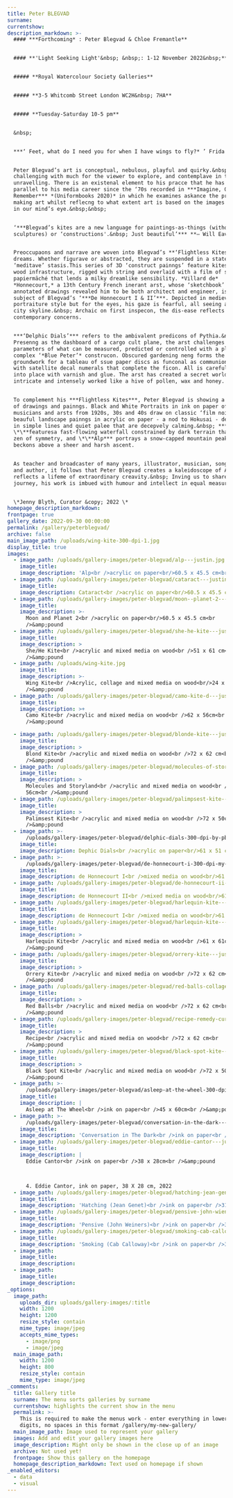 ```yaml
---
title: Peter BLEGVAD
surname:
currentshow:
description_markdown: >-
  #### ***Forthcoming* : Peter Blegvad & Chloe Fremantle**


  #### **'Light Seeking Light'&nbsp; &nbsp;: 1-12 November 2022&nbsp;**


  ##### **Royal Watercolour Society Galleries**


  ##### **3-5 Whitcomb Street London WC2H&nbsp; 7HA**


  ##### **​​​​Tuesday-Saturday 10-5 pm**


  &nbsp;


  ***‘ Feet, what do I need you for when I have wings to fly?* ’ Frida Kahlo**


  Peter Blegvad’s art is conceptual, nebulous, playful and quirky.&nbsp; It is
  challenging with much for the viewer to explore, and contemplave in the
  unravelling. There is an existenal element to his pracce that he has developed
  parallel to his media career since the ‘70s recorded in ***Imagine, Observe,
  Remember*** *(Uniformbooks 2020)* in which he examines askance the process of
  making art whilst reflecng to what extent art is based on the images retained
  in our mind’s eye.&nbsp;&nbsp;


  ‘***Blegvad’s kites are a new language for paintings-as-things (without being
  sculptures) or ‘constructions'.&nbsp; Just beautiful’*** **— Will Eaves**


  Preoccupaons and narrave are woven into Blegvad’s **‘Flightless Kites’** like
  dreams. Whether figurave or abstracted, they are suspended in a state of
  ‘meditave’ stasis.This series of 3D ‘construct painngs’ feature kites with
  wood infrastructure, rigged with string and overlaid with a film of ssue
  papiermȃché that lends a milky dreamlike sensibility. *Villard de*
  *Honnecourt,* a 13th Century French inerant arst, whose ‘sketchbook’ of
  annotated drawings revealed him to be both architect and engineer, is the
  subject of Blegvad’s ‘***De Honnecourt I & II’***. Depicted in medieval
  portraiture style but for the eyes, his gaze is fearful, all seeing above the
  city skyline.&nbsp; Archaic on first inspecon, the dis-ease reflects
  contemporary concerns.


  ***‘Delphic Dials’*** refers to the ambivalent predicons of Pythia.&nbsp;
  Presenng as the dashboard of a cargo cult plane, the arst challenges the
  parameters of what can be measured, predicted or controlled with a playfully
  complex ‘*Blue Peter’* construcon. Obscured gardening neng forms the
  groundwork for a tableau of ssue paper discs as funconal as communion wafers
  with satellite decal numerals that complete the ficon. All is carefully locked
  into place with varnish and glue. The arst has created a secret world,
  intricate and intensely worked like a hive of pollen, wax and honey.


  To complement his ***Flightless Kites***, Peter Blegvad is showing a porolio
  of drawings and painngs. Black and White Portraits in ink on paper of actors,
  musicians and arsts from 1920s, 30s and 40s draw on classic ‘film noir’ with
  beauful landscape painngs in acrylic on paper - a nod to Hokusai - delineated
  in simple lines and quiet palee that are decepvely calming.&nbsp; ***Cataract
  \*\**featuresa fast-flowing waterfall constrained by dark terrain that has the
  zen of symmetry, and \*\**Alp*** portrays a snow-capped mountain peak that
  beckons above a sheer and harsh ascent.


  As teacher and broadcaster of many years, illustrator, musician, songwriter,
  and author, it follows that Peter Blegvad creates a kaleidoscope of Art that
  reflects a lifeme of extraordinary creavity.&nbsp; Inving us to share his
  journey, his work is imbued with humour and intellect in equal measure.&nbsp;


  \*Jenny Blyth, Curator &copy; 2022 \*
homepage_description_markdown:
frontpage: true
gallery_date: 2022-09-30 00:00:00
permalink: /gallery/peterblegvad/
archive: false
main_image_path: /uploads/wing-kite-300-dpi-1.jpg
display_title: true
images:
  - image_path: /uploads/gallery-images/peter-blegvad/alp---justin.jpg
    image_title:
    image_description: 'Alp<br />acrylic on paper<br/>60.5 x 45.5 cm<br />&amp;pound '
  - image_path: /uploads/gallery-images/peter-blegvad/cataract---justin.jpg
    image_title:
    image_description: Cataract<br />acrylic on paper<br/>60.5 x 45.5 cm<br />&amp;pound
  - image_path: /uploads/gallery-images/peter-blegvad/moon--planet-2---justin.jpg
    image_title:
    image_description: >-
      Moon and Planet 2<br />acrylic on paper<br/>60.5 x 45.5 cm<br
      />&amp;pound 
  - image_path: /uploads/gallery-images/peter-blegvad/she-he-kite---justin.jpg
    image_title:
    image_description: >
      She/He Kite<br />acrylic and mixed media on wood<br />51 x 61 cm<br
      />&amp;pound 
  - image_path: /uploads/wing-kite.jpg
    image_title:
    image_description: >-
      Wing Kite<br />Acrylic, collage and mixed media on wood<br/>24 x 24cm<br
      />&amp;pound 
  - image_path: /uploads/gallery-images/peter-blegvad/camo-kite-d---justin.jpg
    image_title:
    image_description: >+
      Camo Kite<br />acrylic and mixed media on wood<br />62 x 56cm<br
      />&amp;pound 

  - image_path: /uploads/gallery-images/peter-blegvad/blonde-kite---justin.jpg
    image_title:
    image_description: >
      Blond Kite<br />acrylic and mixed media on wood<br />72 x 62 cm<br
      />&amp;pound 
  - image_path: /uploads/gallery-images/peter-blegvad/molecules-of-storyland---justin.jpg
    image_title:
    image_description: >
      Molecules and Storyland<br />acrylic and mixed media on wood<br />62 x
      56cm<br />&amp;pound 
  - image_path: /uploads/gallery-images/peter-blegvad/palimpsest-kite---justin.jpg
    image_title:
    image_description: >
      Palimsest Kite<br />acrylic and mixed media on wood<br />72 x 50cm<br
      />&amp;pound 
  - image_path: >-
      /uploads/gallery-images/peter-blegvad/delphic-dials-300-dpi-by-pb-for-jen.jpg
    image_title:
    image_description: Dephic Dials<br />acrylic on paper<br/>61 x 51 cm<br />&amp;pound
  - image_path: >-
      /uploads/gallery-images/peter-blegvad/de-honnecourt-i-300-dpi-my-snap-for-jen.jpg
    image_title:
    image_description: de Honnecourt I<br />mixed media on wood<br/>61 x 51 cm<br />&amp;pound
  - image_path: /uploads/gallery-images/peter-blegvad/de-honnecourt-ii---justin.jpg
    image_title:
    image_description: de Honnecourt II<br />mixed media on wood<br/>61 x 51 cm<br />&amp;pound
  - image_path: /uploads/gallery-images/peter-blegvad/harlequin-kite---justin.jpg
    image_title:
    image_description: de Honnecourt I<br />mixed media on wood<br/>61 x 51 cm<br />&amp;pound
  - image_path: /uploads/gallery-images/peter-blegvad/harlequin-kite---justin.jpg
    image_title:
    image_description: >
      Harlequin Kite<br />acrylic and mixed media on wood<br />61 x 61cm<br
      />&amp;pound 
  - image_path: /uploads/gallery-images/peter-blegvad/orrery-kite---justin-1.jpg
    image_title:
    image_description: >
      Orrery Kite<br />acrylic and mixed media on wood<br />72 x 62 cm<br
      />&amp;pound 
  - image_path: /uploads/gallery-images/peter-blegvad/red-balls-collage---justin.jpg
    image_title:
    image_description: >
      Red Balls<br />acrylic and mixed media on wood<br />72 x 62 cm<br
      />&amp;pound 
  - image_path: /uploads/gallery-images/peter-blegvad/recipe-remedy-cure.jpg
    image_title:
    image_description: >
      Recipe<br />acrylic and mixed media on wood<br />72 x 62 cm<br
      />&amp;pound 
  - image_path: /uploads/gallery-images/peter-blegvad/black-spot-kite---justin-1.jpg
    image_title:
    image_description: >
      Black Spot Kite<br />acrylic and mixed media on wood<br />72 x 50cm<br
      />&amp;pound 
  - image_path: >-
      /uploads/gallery-images/peter-blegvad/asleep-at-the-wheel-300-dpi-my-snap-for-jen.jpg
    image_title:
    image_description: |
      Asleep at The Wheel<br />ink on paper<br />45 x 60cm<br />&amp;pound 
  - image_path: >-
      /uploads/gallery-images/peter-blegvad/conversation-in-the-dark---justin.jpg
    image_title:
    image_description: 'Conversation in The Dark<br />ink on paper<br />45 x 60cm<br />&amp;pound '
  - image_path: /uploads/gallery-images/peter-blegvad/eddie-cantor---justin.jpg
    image_title:
    image_description: |
      Eddie Cantor<br />ink on paper<br />38 x 28cm<br />&amp;pound 



      4. Eddie Cantor, ink on paper, 38 X 28 cm, 2022
  - image_path: /uploads/gallery-images/peter-blegvad/hatching-jean-genet---justin.jpg
    image_title:
    image_description: 'Hatching (Jean Genet)<br />ink on paper<br />31 x 23cm<br />&amp;pound '
  - image_path: /uploads/gallery-images/peter-blegvad/pensive-john-wieners---justin.jpg
    image_title:
    image_description: 'Pensive (John Weiners)<br />ink on paper<br />31 x 23 cm<br />&amp;pound '
  - image_path: /uploads/gallery-images/peter-blegvad/smoking-cab-calloway---justin.jpg
    image_title:
    image_description: 'Smoking (Cab Calloway)<br />ink on paper<br />31 x 23 cm<br />&amp;pound '
  - image_path:
    image_title:
    image_description:
  - image_path:
    image_title:
    image_description:
_options:
  image_path:
    uploads_dir: uploads/gallery-images/:title
    width: 1200
    height: 1200
    resize_style: contain
    mime_type: image/jpeg
    accepts_mime_types:
      - image/png
      - image/jpeg
  main_image_path:
    width: 1200
    height: 800
    resize_style: contain
    mime_type: image/jpeg
_comments:
  title: Gallery title
  surname: The menu sorts galleries by surname
  currentshow: highlights the current show in the menu
  permalink: >-
    This is required to make the menus work - enter everything in lower case, no
    digits, no spaces in this format /gallery/my-new-gallery/
  main_image_path: Image used to represent your gallery
  images: Add and edit your gallery images here
  image_description: Might only be shown in the close up of an image
  archive: Not used yet!
  frontpage: Show this gallery on the homepage
  homepage_description_markdown: Text used on homepage if shown
_enabled_editors:
  - data
  - visual
---
```

